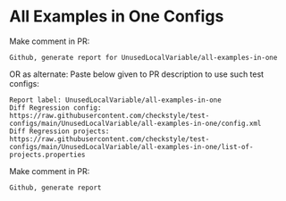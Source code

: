 # All Examples in One Configs
Make comment in PR:
```
Github, generate report for UnusedLocalVariable/all-examples-in-one
```
OR as alternate:
Paste below given to PR description to use such test configs:
```
Report label: UnusedLocalVariable/all-examples-in-one
Diff Regression config: https://raw.githubusercontent.com/checkstyle/test-configs/main/UnusedLocalVariable/all-examples-in-one/config.xml
Diff Regression projects: https://raw.githubusercontent.com/checkstyle/test-configs/main/UnusedLocalVariable/all-examples-in-one/list-of-projects.properties
```
Make comment in PR:
```
Github, generate report
```
